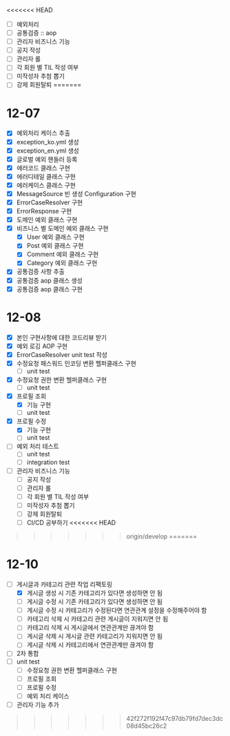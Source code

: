 <<<<<<< HEAD
- [ ] 예외처리
- [ ] 공통검증 :: aop
- [ ] 관리자 비즈니스 기능
- [ ] 공지 작성
- [ ] 관리자 롤
- [ ] 각 회원 별 TIL 작성 여부
- [ ] 미작성자 추첨 뽑기
- [ ] 강제 회원탈퇴
=======
# 12-07
- [x] 예외처리 케이스 추출
- [x] exception_ko.yml 생성
- [x] exception_en.yml 생성
- [x] 글로벌 예외 핸들러 등록
- [x] 에러코드 클래스 구현
- [x] 에러디테일 클래스 구현
- [x] 에러케이스 클래스 구현
- [x] MessageSource 빈 생성 Configuration 구현
- [x] ErrorCaseResolver 구현
- [x] ErrorResponse 구현
- [x] 도메인 예외 클래스 구현
- [x] 비즈니스 별 도메인 예외 클래스 구현
  - [x] User 예외 클래스 구현
  - [x] Post 예외 클래스 구현
  - [x] Comment 예외 클래스 구현
  - [x] Category 예외 클래스 구현
- [x] 공통검증 사항 추출
- [x] 공통검증 aop 클래스 생성
- [x] 공통검증 aop 클래스 구현

# 12-08
- [x] 본인 구현사항에 대한 코드리뷰 받기
- [x] 예외 로깅 AOP 구현
- [x] ErrorCaseResolver unit test 작성
- [x] 수정요청 패스워드 인코딩 변환 헬퍼클래스 구현
  - [ ] unit test
- [x] 수정요청 권한 변환 헬퍼클래스 구현
  - [ ] unit test
- [x] 프로필 조회 
  - [x] 기능 구현
  - [ ] unit test
- [x] 프로필 수정
  - [x] 기능 구현
  - [ ] unit test
- [ ] 예외 처리 테스트
  - [ ] unit test
  - [ ] integration test
- [ ] 관리자 비즈니스 기능
  - [ ] 공지 작성
  - [ ] 관리자 롤
  - [ ] 각 회원 별 TIL 작성 여부
  - [ ] 미작성자 추첨 뽑기
  - [ ] 강제 회원탈퇴
  - [ ] CI/CD 공부하기
<<<<<<< HEAD
>>>>>>> origin/develop
=======

# 12-10
- [ ] 게시글과 카테고리 관련 작업 리팩토링
  - [x] 게시글 생성 시 기존 카테고리가 있다면 생성하면 안 됨
  - [ ] 게시글 수정 시 기존 카테고리가 있다면 생성하면 안 됨
  - [ ] 게시글 수정 시 카테고리가 수정된다면 연관관계 설정을 수정해주어야 함
  - [ ] 카테고리 삭제 시 카테고리 관련 게시글이 지워지면 안 됨
  - [ ] 카테고리 삭제 시 게시글에서 연관관계만 끊겨야 함
  - [ ] 게시글 삭제 시 게시글 관련 카테고리가 지워지면 안 됨
  - [ ] 게시글 삭제 시 카테고리에서 연관관계만 끊겨야 함
- [ ] 2차 통합
- [ ] unit test
  - [ ] 수정요청 권한 변환 헬퍼클래스 구현
  - [ ] 프로필 조회
  - [ ] 프로필 수정
  - [ ] 예외 처리 케이스
- [ ] 관리자 기능 추가
>>>>>>> 42f272f192f47c97db79fd7dec3dc08d45bc26c2
